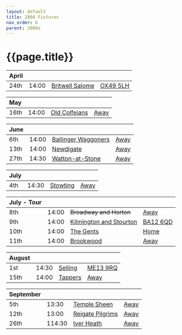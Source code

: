 ```yaml
---
layout: default
title: 2004 Fixtures
nav_order: 6
parent: 2000s
---
```


# {{page.title}}

| April |  |  |  |
|:---|:---|:---|:---|
| 24th | 14:00 | [Britwell Salome](britwell-salome) | [OX49 5LH](https://goo.gl/maps/CGgpPNyQhotADDFs9) |

| May |  |  |  |
|:---|:---|:---|:---|
| 16th | 14:00 | [Old Colfeians](old-colfeians) | [Away](https://goo.gl/maps/vhwZEdPcYg4q3f3P8) |

| June |  |  |  |
|:---|:---|:---|:---|
| 6th | 14:00 | [Ballinger Waggoners](ballinger-waggoners) | [Away](https://goo.gl/maps/wvVwTSGVsLV3zrDX8) |
| 13th | 14:00 | [Newdigate](newdigate) | [Away](https://goo.gl/maps/9uAr2nHj19CJDEjw6) |
| 27th | 14:30 | [Watton-at-Stone](watton-at-stone) | [Away](https://goo.gl/maps/JPBQawMsjLgYtVHk9) |

| July |  |  |  |
|:---|:---|:---|:---|
| 4th | 14:30 | [Stowting](stowting) | [Away](https://goo.gl/maps/3Br4woRQXRqh9Uje8) |

| July - Tour |  |  |  |
|:---|:---|:---|:---|
| 8th | 14:00 | <del>Broadway and Horton</del> | [Away](https://goo.gl/maps/ULbmC6LSX5HSAe8U6) |
| 9th | 14:00 | [Kilmington and Stourton](kilmington-and-stourton) | [BA12 6QD](https://goo.gl/maps/6q53XChZh9A2) |
| 10th | 14:00 | [The Gents](the-gents) | [Home](https://goo.gl/maps/C6PZsUWo7FTHxd157) |
| 11th | 14:00 | [Brookwood](brookwood) | [Away](https://goo.gl/maps/2T7QNFUSx1v9bzPY7) |

| August |  |  |  |
|:---|:---|:---|:---|
| 1st | 14:30 | [Selling](selling) | [ME13 9RQ](https//goo.gl/maps/QeLhjBkEbJr) |
| 15th | 14:00 | [Tappers](tappers) | [Away](https://goo.gl/maps/VrSWAsVDD2Xi4Nxy9) |

| September |  |  |  |
|:---|:---|:---|:---|
| 5th | 13:30 | [Temple Sheen](temple-sheen) | [Away](https://goo.gl/maps/whF2qFeESXHLkTnM9) |
| 12th | 13:00 | [Reigate Pilgrims](reigate-pilgrims) | [Away](https://goo.gl/maps/z54KDhWLtQreY6xy9) |
| 26th | 114:30 | [Iver Heath](iver-heath) | [Away](https://g.page/FRCCUK?share) |